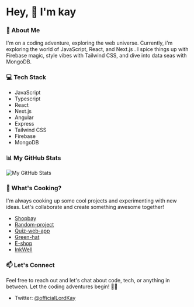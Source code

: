 # Hey, 👋 I'm kay

### 🚀 About Me
I'm on a coding adventure, exploring the web universe. Currently, i'm exploring the world of JavaScript, React, and Next.js . I spice things up with Firebase magic, style vibes with Tailwind CSS, and dive into data seas with MongoDB.

### 💻 Tech Stack
- JavaScript
- Typescript
- React
- Next.js
- Angular
- Express
- Tailwind CSS
- Firebase
- MongoDB

### 📊 My GitHub Stats
![My GitHub Stats](https://github-readme-stats.vercel.app/api?username=kindnesskay&show_icons=true&count_private=true&hide=contribs,prs&theme=radical)

### 🌟 What's Cooking?
I'm always cooking up some cool projects and experimenting with new ideas. Let's collaborate and create something awesome together!
- [Shopbay](https://shopbay.vercel.app)
- [Random-project](https://random-project-generator.vercel.app)
- [Quiz-web-app](https://simple-quiz-beryl.vercel.app/)
- [Green-hat](https://greenhat.vercel.app)
- [E-shop](https://eshop-nine-beta.vercel.app)
- [InkWell](https://blog-frontend-74.vercel.app)
### 📫 Let's Connect
Feel free to reach out and let's chat about code, tech, or anything in between. Let the coding adventures begin! 🌈✨
- Twitter: [@officialLordKay](https://twitter.com/officialLordKay)
